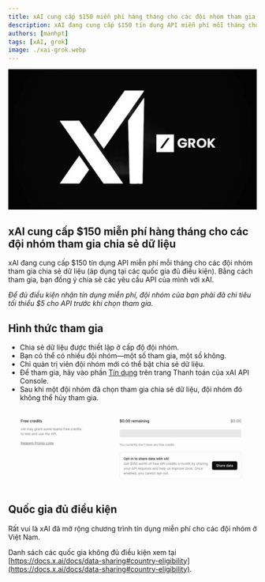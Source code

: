 ```yaml
---
title: xAI cung cấp $150 miễn phí hàng tháng cho các đội nhóm tham gia chia sẻ dữ liệu
description: xAI đang cung cấp $150 tín dụng API miễn phí mỗi tháng cho các đội nhóm tham gia chia sẻ dữ liệu (áp dụng tại các quốc gia đủ điều kiện). Bằng cách tham gia, bạn đồng ý chia sẻ các yêu cầu API của mình với xAI.
authors: [manhpt]
tags: [xAI, grok]
image: ./xai-grok.webp
---
```


![xAI Grok](./xai-grok.webp)

## xAI cung cấp $150 miễn phí hàng tháng cho các đội nhóm tham gia chia sẻ dữ liệu

xAI đang cung cấp $150 tín dụng API miễn phí mỗi tháng cho các đội nhóm tham gia chia sẻ dữ liệu (áp dụng tại các quốc gia đủ điều kiện). Bằng cách tham gia, bạn đồng ý chia sẻ các yêu cầu API của mình với xAI.

_Để đủ điều kiện nhận tín dụng miễn phí, đội nhóm của bạn phải đã chi tiêu tối thiểu $5 cho API trước khi chọn tham gia._

<!-- truncate -->

## Hình thức tham gia

- Chia sẻ dữ liệu được thiết lập ở cấp độ đội nhóm.
- Bạn có thể có nhiều đội nhóm—một số tham gia, một số không.
- Chỉ quản trị viên đội nhóm mới có thể bật chia sẻ dữ liệu.
- Để tham gia, hãy vào phần [Tín dụng](https://console.x.ai/team/default/billing/credits) trên trang Thanh toán của xAI API Console.
- Sau khi một đội nhóm đã chọn tham gia chia sẻ dữ liệu, đội nhóm đó không thể hủy tham gia.

![xAI Credits](./enable_light.webp)

## Quốc gia đủ điều kiện

Rất vui là xAI đã mở rộng chương trình tín dụng miễn phí cho các đội nhóm ở Việt Nam.

Danh sách các quốc gia không đủ điều kiện xem tại [https://docs.x.ai/docs/data-sharing#country-eligibility](https://docs.x.ai/docs/data-sharing#country-eligibility).
